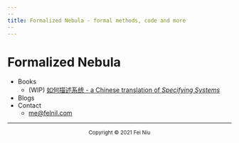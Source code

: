 ```yaml
---
--
title: Formalized Nebula - formal methods, code and more
--
---
```



# Formalized Nebula





- Books
  - (WIP) [如何描述系统 - a Chinese translation of _Specifying Systems_](./books/specifying-systems-cn/index.html)
- Blogs
- Contact
  - me@felnil.com

<hr><center><small>Copyright © 2021 Fei Niu</small></center>



